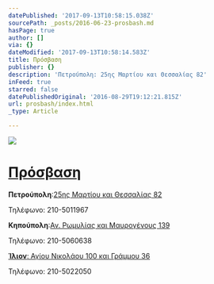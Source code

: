 ```yaml
---
datePublished: '2017-09-13T10:58:15.038Z'
sourcePath: _posts/2016-06-23-prosbash.md
hasPage: true
author: []
via: {}
dateModified: '2017-09-13T10:58:14.583Z'
title: Πρόσβαση
publisher: {}
description: 'Πετρούπολη: 25ης Μαρτίου και Θεσσαλίας 82'
inFeed: true
starred: false
datePublishedOriginal: '2016-08-29T19:12:21.815Z'
url: prosbash/index.html
_type: Article

---
```

![](https://the-grid-user-content.s3-us-west-2.amazonaws.com/79be8079-da74-4875-800b-6ed210cba9a7.jpg)

# [Πρόσβαση][0]

**Πετρούπολη**:[25ης Μαρτίου και Θεσσαλίας 82][1]

Τηλέφωνο: 210-5011967

**Κηπούπολη**:[Αν. Ρωμυλίας και Μαυρογένους 139][2]

Τηλέφωνο: 210-5060638

**[Ίλιον][3]**[: Αγίου Νικολάου 100 και Γράμμου 36][3]

Τηλέφωνο: 210-5022050

[0]: http://www.vaitsa.gr/prosvasi.html
[1]: https://www.google.gr/maps/place/Vaitsa+Schools+for+Languages/@38.0411719,23.6837313,17z/data=!4m13!1m7!3m6!1s0x14a1a37675f5c6a7:0x5e12b65ca848cc91!2zzpjOtc-Dz4POsc67zq_Osc-CIDgyLCDOoM61z4TPgc6_z43PgM6_zrvOtyAxMzIgMzE!3b1!8m2!3d38.0411677!4d23.68592!3m4!1s0x14a1a375dfb1ff4b:0xc04e38f1a36cc153!8m2!3d38.0411677!4d23.68592
[2]: https://www.google.gr/maps/place/Vaitsa+Schools/@38.0424841,23.6724049,17z/data=!3m1!4b1!4m13!1m7!3m6!1s0x14a1a37882cc0545:0xce908088cb77bb79!2zzpzOsc69z4TPjs-CIM6czrHPhc-Bzr_Os86tzr3Ov8-Fz4IsIM6gzrXPhM-Bzr_Pjc-Azr_Ou863IDEzMiAzMQ!3b1!8m2!3d38.0451766!4d23.6765766!3m4!1s0x14a1a37928272a2d:0xb5153db5a2d9ec94!8m2!3d38.0424799!4d23.6745936
[3]: https://www.google.gr/maps/place/Vaitsa+Schools/@38.0473406,23.6918862,15z/data=!4m5!3m4!1s0x0:0xc1c575adc885e850!8m2!3d38.0460225!4d23.6987956